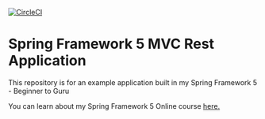 [![CircleCI](https://dl.circleci.com/status-badge/img/gh/planetcoops/spring5-mvc-rest/tree/master.svg?style=svg)](https://dl.circleci.com/status-badge/redirect/gh/planetcoops/spring5-mvc-rest/tree/master)
# Spring Framework 5 MVC Rest Application

This repository is for an example application built in my Spring Framework 5 - Beginner to Guru

You can learn about my Spring Framework 5 Online course [here.](http://courses.springframework.guru/p/spring-framework-5-begginer-to-guru/?product_id=363173)